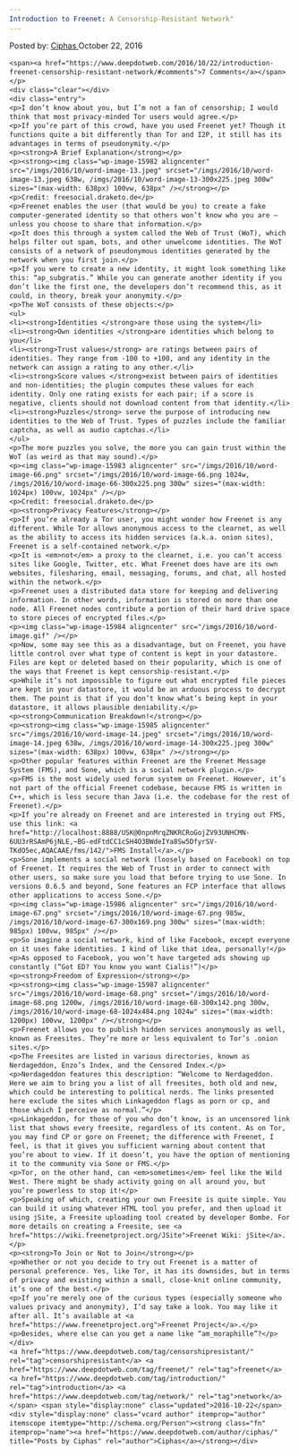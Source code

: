 ```yaml
---
Introduction to Freenet: A Censorship-Resistant Network"
---
```

<article class="post-listing post-15981 post type-post status-publish format-standard has-post-thumbnail hentry  tag-censorshipresistant tag-freenet tag-introduction tag-network">
    <div class="post-inner">
        <span>Posted by: <a href="https://www.deepdotweb.com/author/ciphas/" title="">Ciphas </a></span>
    <span>October 22, 2016</span>
    
    <span><a href="https://www.deepdotweb.com/2016/10/22/introduction-freenet-censorship-resistant-network/#comments">7 Comments</a></span>
    </p>
    <div class="clear"></div>
    <div class="entry">
    <p>I don’t know about you, but I’m not a fan of censorship; I would think that most privacy-minded Tor users would agree.</p>
    <p>If you’re part of this crowd, have you used Freenet yet? Though it functions quite a bit differently than Tor and I2P, it still has its advantages in terms of pseudonymity.</p>
    <p><strong>A Brief Explanation</strong></p>
    <p><strong><img class="wp-image-15982 aligncenter" src="/imgs/2016/10/word-image-13.jpeg" srcset="/imgs/2016/10/word-image-13.jpeg 638w, /imgs/2016/10/word-image-13-300x225.jpeg 300w" sizes="(max-width: 638px) 100vw, 638px" /></strong></p>
    <p>Credit: freesocial.draketo.de</p>
    <p>Freenet enables the user (that would be you) to create a fake computer-generated identity so that others won’t know who you are – unless you choose to share that information.</p>
    <p>It does this through a system called the Web of Trust (WoT), which helps filter out spam, bots, and other unwelcome identities. The WoT consists of a network of pseudonymous identities generated by the network when you first join.</p>
    <p>If you were to create a new identity, it might look something like this: “ap_subgratis.” While you can generate another identity if you don’t like the first one, the developers don’t recommend this, as it could, in theory, break your anonymity.</p>
    <p>The WoT consists of these objects:</p>
    <ul>
    <li><strong>Identities </strong>are those using the system</li>
    <li><strong>Own identities </strong>are identities which belong to you</li>
    <li><strong>Trust values</strong> are ratings between pairs of identities. They range from -100 to +100, and any identity in the network can assign a rating to any other.</li>
    <li><strong>Score values </strong>exist between pairs of identities and non-identities; the plugin computes these values for each identity. Only one rating exists for each pair; if a score is negative, clients should not download content from that identity.</li>
    <li><strong>Puzzles</strong> serve the purpose of introducing new identities to the Web of Trust. Types of puzzles include the familiar captcha, as well as audio captchas.</li>
    </ul>
    <p>The more puzzles you solve, the more you can gain trust within the WoT (as weird as that may sound).</p>
    <p><img class="wp-image-15983 aligncenter" src="/imgs/2016/10/word-image-66.png" srcset="/imgs/2016/10/word-image-66.png 1024w, /imgs/2016/10/word-image-66-300x225.png 300w" sizes="(max-width: 1024px) 100vw, 1024px" /></p>
    <p>Credit: freesocial.draketo.de</p>
    <p><strong>Privacy Features</strong></p>
    <p>If you’re already a Tor user, you might wonder how Freenet is any different. While Tor allows anonymous access to the clearnet, as well as the ability to access its hidden services (a.k.a. onion sites), Freenet is a self-contained network.</p>
    <p>It is <em>not</em> a proxy to the clearnet, i.e. you can’t access sites like Google, Twitter, etc. What Freenet does have are its own websites, filesharing, email, messaging, forums, and chat, all hosted within the network.</p>
    <p>Freenet uses a distributed data store for keeping and delivering information. In other words, information is stored on more than one node. All Freenet nodes contribute a portion of their hard drive space to store pieces of encrypted files.</p>
    <p><img class="wp-image-15984 aligncenter" src="/imgs/2016/10/word-image.gif" /></p>
    <p>Now, some may see this as a disadvantage, but on Freenet, you have little control over what type of content is kept in your datastore. Files are kept or deleted based on their popularity, which is one of the ways that Freenet is kept censorship-resistant.</p>
    <p>While it’s not impossible to figure out what encrypted file pieces are kept in your datastore, it would be an arduous process to decrypt them. The point is that if you don’t know what’s being kept in your datastore, it allows plausible deniability.</p>
    <p><strong>Communication Breakdown!</strong></p>
    <p><strong><img class="wp-image-15985 aligncenter" src="/imgs/2016/10/word-image-14.jpeg" srcset="/imgs/2016/10/word-image-14.jpeg 638w, /imgs/2016/10/word-image-14-300x225.jpeg 300w" sizes="(max-width: 638px) 100vw, 638px" /></strong></p>
    <p>Other popular features within Freenet are the Freenet Message System (FMS), and Sone, which is a social network plugin.</p>
    <p>FMS is the most widely used forum system on Freenet. However, it’s not part of the official Freenet codebase, because FMS is written in C++, which is less secure than Java (i.e. the codebase for the rest of Freenet).</p>
    <p>If you’re already on Freenet and are interested in trying out FMS, use this link: <a href="http://localhost:8888/USK@0npnMrqZNKRCRoGojZV93UNHCMN-6UU3rRSAmP6jNLE,~BG-edFtdCC1cSH4O3BWdeIYa8Sw5DfyrSV-TKdO5ec,AQACAAE/fms/142/">FMS Install</a>.</p>
    <p>Sone implements a social network (loosely based on Facebook) on top of Freenet. It requires the Web of Trust in order to connect with other users, so make sure you load that before trying to use Sone. In versions 0.6.5 and beyond, Sone features an FCP interface that allows other applications to access Sone.</p>
    <p><img class="wp-image-15986 aligncenter" src="/imgs/2016/10/word-image-67.png" srcset="/imgs/2016/10/word-image-67.png 985w, /imgs/2016/10/word-image-67-300x169.png 300w" sizes="(max-width: 985px) 100vw, 985px" /></p>
    <p>So imagine a social network, kind of like Facebook, except everyone on it uses fake identities. I kind of like that idea, personally!</p>
    <p>As opposed to Facebook, you won’t have targeted ads showing up constantly (“Got ED? You know you want Cialis!”)</p>
    <p><strong>Freedom of Expression</strong></p>
    <p><strong><img class="wp-image-15987 aligncenter" src="/imgs/2016/10/word-image-68.png" srcset="/imgs/2016/10/word-image-68.png 1200w, /imgs/2016/10/word-image-68-300x142.png 300w, /imgs/2016/10/word-image-68-1024x484.png 1024w" sizes="(max-width: 1200px) 100vw, 1200px" /></strong></p>
    <p>Freenet allows you to publish hidden services anonymously as well, known as Freesites. They’re more or less equivalent to Tor’s .onion sites.</p>
    <p>The Freesites are listed in various directories, known as Nerdageddon, Enzo’s Index, and the Censored Index.</p>
    <p>Nerdageddon features this description: “Welcome to Nerdageddon. Here we aim to bring you a list of all freesites, both old and new, which could be interesting to political nerds. The links presented here exclude the sites which Linkageddon flags as porn or cp, and those which I perceive as normal.”</p>
    <p>Linkageddon, for those of you who don’t know, is an uncensored link list that shows every freesite, regardless of its content. As on Tor, you may find CP or gore on Freenet; the difference with Freenet, I feel, is that it gives you sufficient warning about content that you’re about to view. If it doesn’t, you have the option of mentioning it to the community via Sone or FMS.</p>
    <p>Tor, on the other hand, can <em>sometimes</em> feel like the Wild West. There might be shady activity going on all around you, but you’re powerless to stop it!</p>
    <p>Speaking of which, creating your own Freesite is quite simple. You can build it using whatever HTML tool you prefer, and then upload it using jSite, a Freesite uploading tool created by developer Bombe. For more details on creating a Freesite, see <a href="https://wiki.freenetproject.org/JSite">Freenet Wiki: jSite</a>.</p>
    <p><strong>To Join or Not to Join</strong></p>
    <p>Whether or not you decide to try out Freenet is a matter of personal preference. Yes, like Tor, it has its downsides, but in terms of privacy and existing within a small, close-knit online community, it’s one of the best.</p>
    <p>If you’re merely one of the curious types (especially someone who values privacy and anonymity), I’d say take a look. You may like it after all. It’s available at <a href="https://www.freenetproject.org">Freenet Project</a>.</p>
    <p>Besides, where else can you get a name like “am_moraphille”?</p>
    </div>
    <a href="https://www.deepdotweb.com/tag/censorshipresistant/" rel="tag">censorshipresistant</a> <a href="https://www.deepdotweb.com/tag/freenet/" rel="tag">freenet</a> <a href="https://www.deepdotweb.com/tag/introduction/" rel="tag">introduction</a> <a href="https://www.deepdotweb.com/tag/network/" rel="tag">network</a></span> <span style="display:none" class="updated">2016-10-22</span>
    <div style="display:none" class="vcard author" itemprop="author" itemscope itemtype="http://schema.org/Person"><strong class="fn" itemprop="name"><a href="https://www.deepdotweb.com/author/ciphas/" title="Posts by Ciphas" rel="author">Ciphas</a></strong></div>
    
